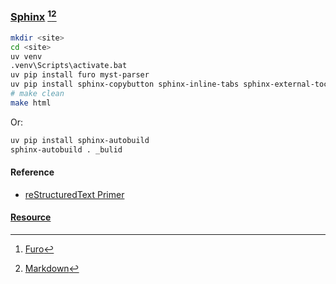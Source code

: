 ### [Sphinx](https://www.sphinx-doc.org/en/master/) [^1][^2]

```sh
mkdir <site>
cd <site>
uv venv
.venv\Scripts\activate.bat
uv pip install furo myst-parser
uv pip install sphinx-copybutton sphinx-inline-tabs sphinx-external-toc sphinx-datatables sphinxcontrib.asciinema sphinxext-photofinish sphinxcontrib-video sphinx-quickstart
# make clean
make html
```

Or:

```sh
uv pip install sphinx-autobuild
sphinx-autobuild . _bulid
```

#### Reference

- [reStructuredText Primer](https://www.sphinx-doc.org/en/master/usage/restructuredtext/basics.html)

#### [Resource](https://www.dolthub.com/repositories/scillidan/resource/data/main/sphinx)

[^1]: [Furo](https://github.com/pradyunsg/furo)
[^2]: [Markdown](https://www.sphinx-doc.org/en/master/usage/markdown.html)